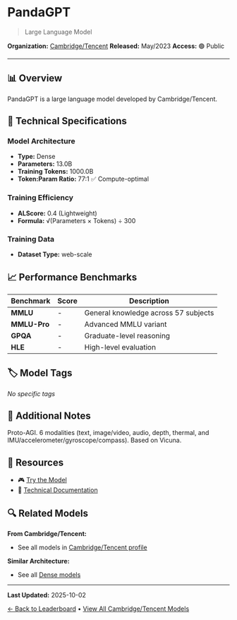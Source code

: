 # PandaGPT

> Large Language Model

**Organization:** [Cambridge/Tencent](../../labs/cambridgetencent.md)
**Released:** May/2023
**Access:** 🟢 Public

---

## 📊 Overview

PandaGPT is a large language model developed by Cambridge/Tencent.

## 🔧 Technical Specifications

### Model Architecture
- **Type:** Dense
- **Parameters:** 13.0B
- **Training Tokens:** 1000.0B
- **Token:Param Ratio:** 77:1 ✅ Compute-optimal

### Training Efficiency
- **ALScore:** 0.4 (Lightweight)
- **Formula:** √(Parameters × Tokens) ÷ 300

### Training Data
- **Dataset Type:** web-scale

## 📈 Performance Benchmarks

| Benchmark | Score | Description |
|-----------|-------|-------------|
| **MMLU** | - | General knowledge across 57 subjects |
| **MMLU-Pro** | - | Advanced MMLU variant |
| **GPQA** | - | Graduate-level reasoning |
| **HLE** | - | High-level evaluation |

## 🏷️ Model Tags

_No specific tags_

## 📝 Additional Notes

Proto-AGI. 6 modalities (text, image/video, audio, depth, thermal, and IMU/accelerometer/gyroscope/compass). Based on Vicuna.

## 🔗 Resources

- 🎮 [Try the Model](https://panda-gpt.github.io/)
- 📄 [Technical Documentation](https://github.com/yxuansu/PandaGPT/blob/main/PandaGPT.pdf)

## 🔍 Related Models

**From Cambridge/Tencent:**
- See all models in [Cambridge/Tencent profile](../../labs/cambridgetencent.md)

**Similar Architecture:**
- See all [Dense models](../../architectures/dense.md)

---

**Last Updated:** 2025-10-02

[← Back to Leaderboard](../../README.md) • [View All Cambridge/Tencent Models](../../labs/cambridgetencent.md)
